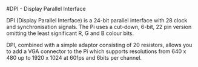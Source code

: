 <!--
---
name: DPI
class: interface
type: pinout
description: Raspberry Pi DPI pins
url: https://www.raspberrypi.org/documentation/hardware/raspberrypi/dpi/
pin:
  'bcm0':
    name: CLK
  'bcm1':
    name: DEN
  'bcm2':
    name: V-SYNC
  'bcm3':
    name: H-SYNC
  'bcm4':
    name: Blue 2
  'bcm5':
    name: Blue 3
  'bcm6':
    name: Blue 4
  'bcm7':
    name: Blue 5
  'bcm8':
    name: Blue 6
  'bcm9':
    name: Blue 7
  'bcm10':
    name: Green 2
  'bcm11':
    name: Green 3
  'bcm12':
    name: Green 4
  'bcm13':
    name: Green 5
  'bcm14':
    name: Green 6
  'bcm15':
    name: Green 7
  'bcm16':
    name: Red 2
  'bcm17':
    name: Red 3
  'bcm18':
    name: Red 4
  'bcm19':
    name: Red 5
  'bcm20':
    name: Red 6
  'bcm21':
    name: Red 7
-->
#DPI - Display Parallel Interface

DPI (Display Parallel Interface) is a 24-bit parallel interface with 28 clock and synchronisation signals. The Pi uses a cut-down, 6-bit, 22 pin version omitting the least significant R, G and B colour bits.

DPI, combined with a simple adaptor consisting of 20 resistors, allows you to add a VGA connector to the Pi which supports resolutions from 640 x 480 up to 1920 x 1024 at 60fps and 6bits per channel.